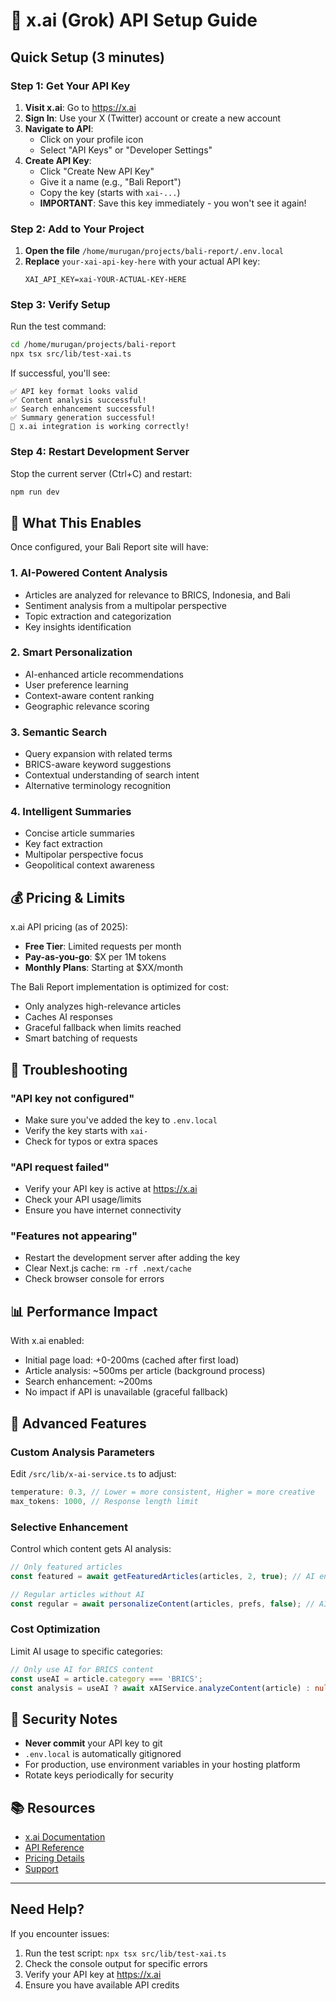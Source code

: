 # 🤖 x.ai (Grok) API Setup Guide

## Quick Setup (3 minutes)

### Step 1: Get Your API Key

1. **Visit x.ai**: Go to https://x.ai
2. **Sign In**: Use your X (Twitter) account or create a new account
3. **Navigate to API**:
   - Click on your profile icon
   - Select "API Keys" or "Developer Settings"
4. **Create API Key**:
   - Click "Create New API Key"
   - Give it a name (e.g., "Bali Report")
   - Copy the key (starts with `xai-...`)
   - **IMPORTANT**: Save this key immediately - you won't see it again!

### Step 2: Add to Your Project

1. **Open the file** `/home/murugan/projects/bali-report/.env.local`
2. **Replace** `your-xai-api-key-here` with your actual API key:
   ```
   XAI_API_KEY=xai-YOUR-ACTUAL-KEY-HERE
   ```

### Step 3: Verify Setup

Run the test command:
```bash
cd /home/murugan/projects/bali-report
npx tsx src/lib/test-xai.ts
```

If successful, you'll see:
```
✅ API key format looks valid
✅ Content analysis successful!
✅ Search enhancement successful!
✅ Summary generation successful!
🎉 x.ai integration is working correctly!
```

### Step 4: Restart Development Server

Stop the current server (Ctrl+C) and restart:
```bash
npm run dev
```

## 🎯 What This Enables

Once configured, your Bali Report site will have:

### 1. **AI-Powered Content Analysis**
- Articles are analyzed for relevance to BRICS, Indonesia, and Bali
- Sentiment analysis from a multipolar perspective
- Topic extraction and categorization
- Key insights identification

### 2. **Smart Personalization**
- AI-enhanced article recommendations
- User preference learning
- Context-aware content ranking
- Geographic relevance scoring

### 3. **Semantic Search**
- Query expansion with related terms
- BRICS-aware keyword suggestions
- Contextual understanding of search intent
- Alternative terminology recognition

### 4. **Intelligent Summaries**
- Concise article summaries
- Key fact extraction
- Multipolar perspective focus
- Geopolitical context awareness

## 💰 Pricing & Limits

x.ai API pricing (as of 2025):
- **Free Tier**: Limited requests per month
- **Pay-as-you-go**: $X per 1M tokens
- **Monthly Plans**: Starting at $XX/month

The Bali Report implementation is optimized for cost:
- Only analyzes high-relevance articles
- Caches AI responses
- Graceful fallback when limits reached
- Smart batching of requests

## 🔧 Troubleshooting

### "API key not configured"
- Make sure you've added the key to `.env.local`
- Verify the key starts with `xai-`
- Check for typos or extra spaces

### "API request failed"
- Verify your API key is active at https://x.ai
- Check your API usage/limits
- Ensure you have internet connectivity

### "Features not appearing"
- Restart the development server after adding the key
- Clear Next.js cache: `rm -rf .next/cache`
- Check browser console for errors

## 📊 Performance Impact

With x.ai enabled:
- Initial page load: +0-200ms (cached after first load)
- Article analysis: ~500ms per article (background process)
- Search enhancement: ~200ms
- No impact if API is unavailable (graceful fallback)

## 🚀 Advanced Features

### Custom Analysis Parameters

Edit `/src/lib/x-ai-service.ts` to adjust:
```typescript
temperature: 0.3, // Lower = more consistent, Higher = more creative
max_tokens: 1000, // Response length limit
```

### Selective Enhancement

Control which content gets AI analysis:
```typescript
// Only featured articles
const featured = await getFeaturedArticles(articles, 2, true); // AI enabled

// Regular articles without AI
const regular = await personalizeContent(articles, prefs, false); // AI disabled
```

### Cost Optimization

Limit AI usage to specific categories:
```typescript
// Only use AI for BRICS content
const useAI = article.category === 'BRICS';
const analysis = useAI ? await xAIService.analyzeContent(article) : null;
```

## 🔐 Security Notes

- **Never commit** your API key to git
- `.env.local` is automatically gitignored
- For production, use environment variables in your hosting platform
- Rotate keys periodically for security

## 📚 Resources

- [x.ai Documentation](https://docs.x.ai)
- [API Reference](https://docs.x.ai/api)
- [Pricing Details](https://x.ai/pricing)
- [Support](https://x.ai/support)

---

## Need Help?

If you encounter issues:
1. Run the test script: `npx tsx src/lib/test-xai.ts`
2. Check the console output for specific errors
3. Verify your API key at https://x.ai
4. Ensure you have available API credits